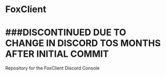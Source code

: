 # FoxClient

# ###DISCONTINUED DUE TO CHANGE IN DISCORD TOS MONTHS AFTER INITIAL COMMIT
Repository for the FoxClient Discord Console
